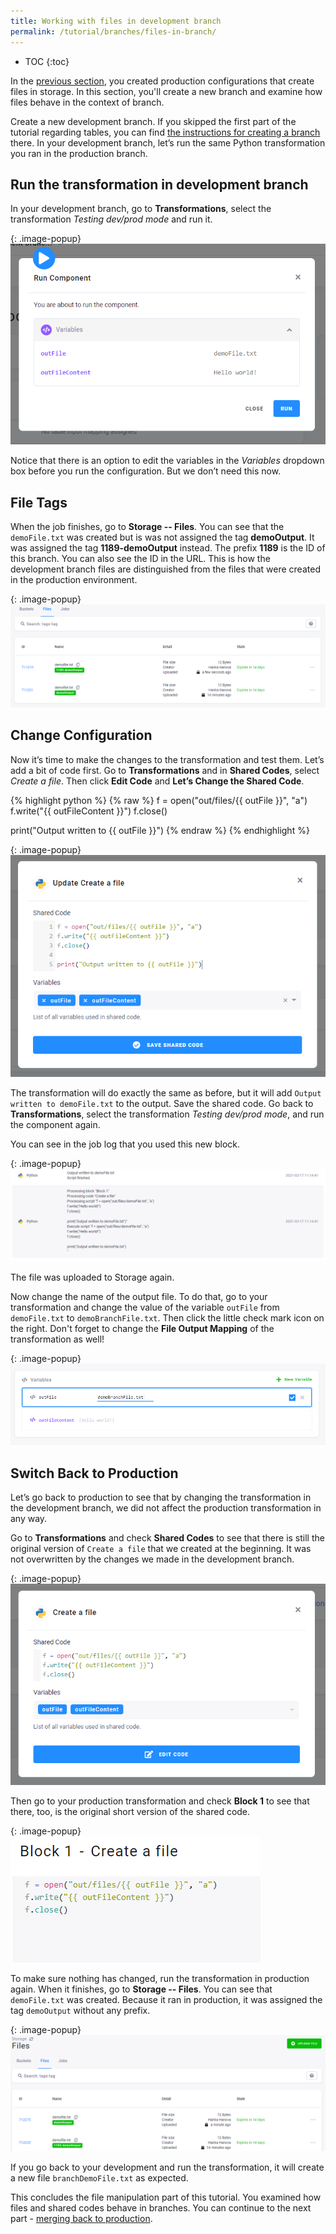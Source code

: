 ```yaml
---
title: Working with files in development branch
permalink: /tutorial/branches/files-in-branch/
---
```


* TOC
{:toc}

In the [previous section](/tutorial/branches/prepare-files/), you created production configurations that create files in storage. In this section, you'll create a new branch and examine how files behave in the context of branch. 

Create a new development branch. If you skipped the first part of the tutorial regarding tables, you can find [the instructions for creating a branch](http://localhost:4000/tutorial/branches/tables-in-branch/#create-a-new-branch) there. In your development branch, let’s run the same Python transformation you ran in the production branch.

## Run the transformation in development branch 

In your development branch, go to **Transformations**, select the transformation *Testing dev/prod mode* and run it.

{: .image-popup}
![Screenshot - Run Transformation in Development Branch](/tutorial/branches/figures/11-option-edit-vars.png)

Notice that there is an option to edit the variables in the *Variables* dropdown box before you run
the configuration. But we don’t need this now.

## File Tags
When the job finishes, go to **Storage -- Files**. You can see that the `demoFile.txt` was created but is was not
assigned the tag **demoOutput**. It was assigned the tag **1189-demoOutput** instead. The prefix **1189** is the ID of
this branch. You can also see the ID in the URL. This is how the development branch files are distinguished from
the files that were created in the production environment.

{: .image-popup}
![Screenshot - Development Branch Output](/tutorial/branches/figures/12-dev-branch-output.png)

## Change Configuration
Now it’s time to make the changes to the transformation and test them. Let’s add a bit of code first. Go to
**Transformations** and in **Shared Codes**, select *Create a file*. Then click **Edit Code** and **Let’s Change
the Shared Code**.

{% highlight python %}
{% raw %}
f = open("out/files/{{ outFile }}", "a")
f.write("{{ outFileContent }}")
f.close()

print("Output written to {{ outFile }}")
{% endraw %}
{% endhighlight %}

{: .image-popup}
![Screenshot - Edit Shared Code](/tutorial/branches/figures/13-edit-shared-code-in-dev.png)

The transformation will do exactly the same as before, but it will add `Output written to demoFile.txt` to
the output. Save the shared code. Go back to **Transformations**, select the transformation *Testing dev/prod
mode*, and run the component again.

You can see in the job log that you used this new block.

{: .image-popup}
![Screenshot - Job Log](/tutorial/branches/figures/14-jobs-log.png)

The file was uploaded to Storage again.

Now change the name of the output file. To do that, go to your transformation and change the value of the variable
`outFile` from `demoFile.txt` to `demoBranchFile.txt`. Then click the little check mark icon on the right. Don't forget to change the **File Output Mapping** of the transformation as well!  

{: .image-popup}
![Screenshot - Edit Variable in Development Branch](/tutorial/branches/figures/15-edit-var-in-dev.png)

## Switch Back to Production
Let’s go back to production to see that by changing the transformation in the development branch, we did not
affect the production transformation in any way.

Go to **Transformations** and check **Shared Codes** to see that there is still the original version of
`Create a file` that we created at the beginning. It was not overwritten by the changes we made in the development
branch.

{: .image-popup}
![Screenshot - Check Shared Code In Production](/tutorial/branches/figures/19-check-shared-code.png)

Then go to your production transformation and check **Block 1** to see that there, too, is the original short
version of the shared code.

{: .image-popup}
![Screenshot - Check Variable In Production](/tutorial/branches/figures/20-check-block1.png)

To make sure nothing has changed, run the transformation in production again. When it finishes, go to **Storage --
Files**. You can see that `demoFile.txt` was created. Because it ran in production, it was assigned the
tag `demoOutput` without any prefix.

{: .image-popup}
![Screenshot - Storage File in Production](/tutorial/branches/figures/21-storage-files-prod.png)

If you go back to your development and run the transformation, it will create a new file `branchDemoFile.txt` as expected. 

This concludes the file manipulation part of this tutorial. You examined how files and shared codes behave in branches. You can continue to the next part - [merging back to production](/tutorial/branches/project-diff). 

